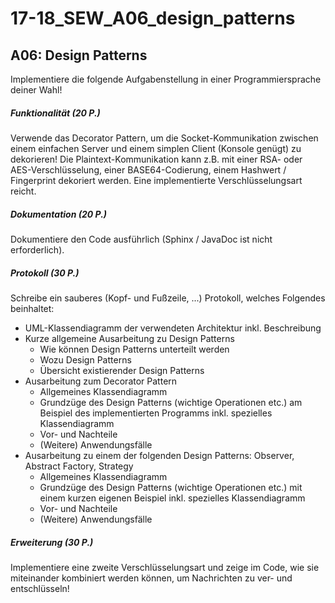 # 17-18_SEW_A06_design_patterns
## A06: Design Patterns

Implementiere die folgende Aufgabenstellung in einer Programmiersprache deiner Wahl!

##### Funktionalität (20 P.)

Verwende das Decorator Pattern, um die Socket-Kommunikation zwischen einem einfachen Server und einem simplen Client (Konsole genügt) zu dekorieren! Die Plaintext-Kommunikation kann z.B. mit einer RSA- oder AES-Verschlüsselung, einer BASE64-Codierung, einem Hashwert / Fingerprint dekoriert werden. Eine implementierte Verschlüsselungsart reicht.

##### Dokumentation (20 P.)

Dokumentiere den Code ausführlich (Sphinx / JavaDoc ist nicht erforderlich).

##### Protokoll (30 P.)

Schreibe ein sauberes (Kopf- und Fußzeile, ...) Protokoll, welches Folgendes beinhaltet:

* UML-Klassendiagramm der verwendeten Architektur inkl. Beschreibung
* Kurze allgemeine Ausarbeitung zu Design Patterns
    * Wie können Design Patterns unterteilt werden
    * Wozu Design Patterns
    * Übersicht existierender Design Patterns
* Ausarbeitung zum Decorator Pattern
    * Allgemeines Klassendiagramm
    * Grundzüge des Design Patterns (wichtige Operationen etc.) am Beispiel des implementierten Programms inkl. spezielles Klassendiagramm
    * Vor- und Nachteile
    * (Weitere) Anwendungsfälle
* Ausarbeitung zu einem der folgenden Design Patterns: Observer, Abstract Factory, Strategy
    * Allgemeines Klassendiagramm
    * Grundzüge des Design Patterns (wichtige Operationen etc.) mit einem kurzen eigenen Beispiel inkl. spezielles Klassendiagramm
    * Vor- und Nachteile
    * (Weitere) Anwendungsfälle

##### Erweiterung (30 P.)

Implementiere eine zweite Verschlüsselungsart und zeige im Code, wie sie miteinander kombiniert werden können, um Nachrichten zu ver- und entschlüsseln!
